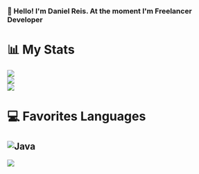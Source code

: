 ### 👋 Hello! I'm Daniel Reis. At the moment I'm Freelancer Developer 
# 📊 My Stats

![](https://github-readme-stats.vercel.app/api?username=DevDaaniel&theme=slateorange&hide_border=false&include_all_commits=true&count_private=true)<br/>
![](https://github-readme-streak-stats.herokuapp.com/?user=DevDaaniel&theme=slateorange&hide_border=false)<br/>
![](https://github-readme-stats.vercel.app/api/top-langs/?username=DevDaaniel&theme=slateorange&hide_border=false&include_all_commits=true&count_private=false&layout=compact)


# 💻 Favorites Languages
![Java](https://img.shields.io/badge/java-%23ED8B00.svg?style=for-the-badge&logo=openjdk&logoColor=white)
---
[![](https://visitcount.itsvg.in/api?id=DevDaaniel&icon=0&color=0)](https://visitcount.itsvg.in)
